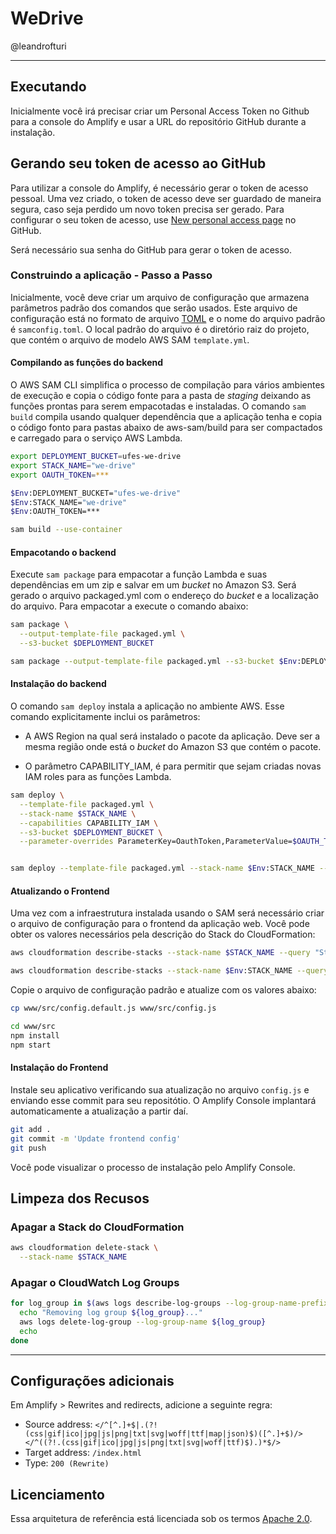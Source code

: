 # WeDrive

@leandrofturi

---
## Executando

Inicialmente você irá precisar criar um Personal Access Token no Github para a console do Amplify e usar a URL do repositório GitHub durante a instalação.

## Gerando seu token de acesso ao GitHub

Para utilizar a console do Amplify, é necessário gerar o token de acesso pessoal.
Uma vez criado, o token de acesso deve ser guardado de maneira segura, caso seja perdido um novo token precisa ser gerado.
Para configurar o seu token de acesso, use [New personal access page](https://github.com/settings/tokens/new) no GitHub.

Será necessário sua senha do GitHub para gerar o token de acesso.

### Construindo a aplicação - Passo a Passo

Inicialmente, você deve criar um arquivo de configuração que armazena parâmetros padrão dos comandos que serão usados. Este arquivo de configuração está no formato de arquivo [TOML](https://toml.io/en/) e o nome do arquivo padrão é `samconfig.toml`. O local padrão do arquivo é o diretório raiz do projeto, que contém o arquivo de modelo AWS SAM `template.yml`.

#### Compilando as funções do backend

O AWS SAM CLI simplifica o processo de compilação para vários ambientes de execução e copia o código fonte para a pasta de *staging* deixando as funções prontas para serem empacotadas e instaladas. O comando `sam build` compila usando qualquer dependência que a aplicação tenha e copia o código fonto para pastas abaixo de aws-sam/build para ser compactados e carregado para o serviço AWS Lambda.

```bash
export DEPLOYMENT_BUCKET=ufes-we-drive
export STACK_NAME="we-drive"
export OAUTH_TOKEN=***

$Env:DEPLOYMENT_BUCKET="ufes-we-drive"
$Env:STACK_NAME="we-drive"
$Env:OAUTH_TOKEN=***
```

```bash
sam build --use-container
```

#### Empacotando o backend

Execute `sam package` para empacotar a função Lambda e suas dependências em um zip e salvar em um *bucket* no Amazon S3. Será gerado o arquivo packaged.yml com o endereço do *bucket* e a localização do arquivo. Para empacotar a execute o comando abaixo:

```bash
sam package \
  --output-template-file packaged.yml \
  --s3-bucket $DEPLOYMENT_BUCKET

sam package --output-template-file packaged.yml --s3-bucket $Env:DEPLOYMENT_BUCKET
```

#### Instalação do backend

O comando `sam deploy` instala a aplicação no ambiente AWS. Esse comando explicitamente inclui os parâmetros:

* A AWS Region na qual será instalado o pacote da aplicação. Deve ser a mesma região onde está o *bucket* do Amazon S3 que contém o pacote.

* O parâmetro CAPABILITY_IAM, é para permitir que sejam criadas novas IAM roles para as funções Lambda.

```bash
sam deploy \
  --template-file packaged.yml \
  --stack-name $STACK_NAME \
  --capabilities CAPABILITY_IAM \
  --s3-bucket $DEPLOYMENT_BUCKET \
  --parameter-overrides ParameterKey=OauthToken,ParameterValue=$OAUTH_TOKEN


sam deploy --template-file packaged.yml --stack-name $Env:STACK_NAME --capabilities CAPABILITY_IAM --s3-bucket $Env:DEPLOYMENT_BUCKET --parameter-overrides ParameterKey=OauthToken,ParameterValue=$Env:OAUTH_TOKEN
```

#### Atualizando o Frontend

Uma vez com a infraestrutura instalada usando o SAM será necessário criar o arquivo de configuração para o frontend da aplicação web. Você pode obter os valores necessários pela descrição do Stack do CloudFormation:

```bash
aws cloudformation describe-stacks --stack-name $STACK_NAME --query "Stacks[0].Outputs[]"

aws cloudformation describe-stacks --stack-name $Env:STACK_NAME --query "Stacks[0].Outputs[]"
```

Copie o arquivo de configuração padrão e atualize com os valores abaixo:

```bash
cp www/src/config.default.js www/src/config.js
```

```bash
cd www/src
npm install
npm start
```

#### Instalação do Frontend

Instale seu aplicativo verificando sua atualização no arquivo `config.js` e enviando esse commit para seu repositótio. O Amplify Console implantará automaticamente a atualização a partir daí.

```bash 
git add .
git commit -m 'Update frontend config'
git push
```

Você pode visualizar o processo de instalação pelo Amplify Console.

## Limpeza dos Recusos

### Apagar a Stack do CloudFormation

```bash
aws cloudformation delete-stack \
  --stack-name $STACK_NAME
```

### Apagar o CloudWatch Log Groups

```bash
for log_group in $(aws logs describe-log-groups --log-group-name-prefix '/aws/lambda/'$STACK_NAME --query "logGroups[*].logGroupName" --output text); do
  echo "Removing log group ${log_group}..."
  aws logs delete-log-group --log-group-name ${log_group}
  echo
done
```
---

## Configurações adicionais

Em Amplify > Rewrites and redirects, adicione a seguinte regra:

- Source address: `</^[^.]+$|.(?!(css|gif|ico|jpg|js|png|txt|svg|woff|ttf|map|json)$)([^.]+$)/></^((?!.(css|gif|ico|jpg|js|png|txt|svg|woff|ttf)$).)*$/>`
- Target address: `/index.html`
- Type: `200 (Rewrite)`


## Licenciamento

Essa arquitetura de referência está licenciada sob os termos [Apache 2.0](LICENSE).